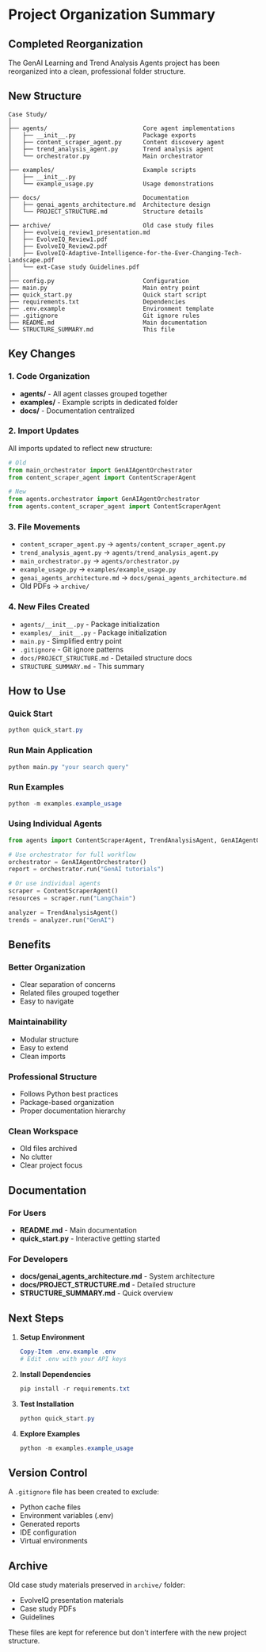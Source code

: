 # Project Organization Summary

## Completed Reorganization

The GenAI Learning and Trend Analysis Agents project has been reorganized into a clean, professional folder structure.

## New Structure

```
Case Study/
│
├── agents/                           Core agent implementations
│   ├── __init__.py                   Package exports
│   ├── content_scraper_agent.py      Content discovery agent
│   ├── trend_analysis_agent.py       Trend analysis agent
│   └── orchestrator.py               Main orchestrator
│
├── examples/                         Example scripts
│   ├── __init__.py
│   └── example_usage.py              Usage demonstrations
│
├── docs/                             Documentation
│   ├── genai_agents_architecture.md  Architecture design
│   └── PROJECT_STRUCTURE.md          Structure details
│
├── archive/                          Old case study files
│   ├── evolveiq_review1_presentation.md
│   ├── EvolveIQ_Review1.pdf
│   ├── EvolveIQ_Review2.pdf
│   ├── EvolveIQ-Adaptive-Intelligence-for-the-Ever-Changing-Tech-Landscape.pdf
│   └── ext-Case study Guidelines.pdf
│
├── config.py                         Configuration
├── main.py                           Main entry point
├── quick_start.py                    Quick start script
├── requirements.txt                  Dependencies
├── .env.example                      Environment template
├── .gitignore                        Git ignore rules
├── README.md                         Main documentation
└── STRUCTURE_SUMMARY.md              This file
```

## Key Changes

### 1. Code Organization
- **agents/** - All agent classes grouped together
- **examples/** - Example scripts in dedicated folder
- **docs/** - Documentation centralized

### 2. Import Updates
All imports updated to reflect new structure:
```python
# Old
from main_orchestrator import GenAIAgentOrchestrator
from content_scraper_agent import ContentScraperAgent

# New
from agents.orchestrator import GenAIAgentOrchestrator
from agents.content_scraper_agent import ContentScraperAgent
```

### 3. File Movements
- `content_scraper_agent.py` → `agents/content_scraper_agent.py`
- `trend_analysis_agent.py` → `agents/trend_analysis_agent.py`
- `main_orchestrator.py` → `agents/orchestrator.py`
- `example_usage.py` → `examples/example_usage.py`
- `genai_agents_architecture.md` → `docs/genai_agents_architecture.md`
- Old PDFs → `archive/`

### 4. New Files Created
- `agents/__init__.py` - Package initialization
- `examples/__init__.py` - Package initialization
- `main.py` - Simplified entry point
- `.gitignore` - Git ignore patterns
- `docs/PROJECT_STRUCTURE.md` - Detailed structure docs
- `STRUCTURE_SUMMARY.md` - This summary

## How to Use

### Quick Start
```powershell
python quick_start.py
```

### Run Main Application
```powershell
python main.py "your search query"
```

### Run Examples
```powershell
python -m examples.example_usage
```

### Using Individual Agents
```python
from agents import ContentScraperAgent, TrendAnalysisAgent, GenAIAgentOrchestrator

# Use orchestrator for full workflow
orchestrator = GenAIAgentOrchestrator()
report = orchestrator.run("GenAI tutorials")

# Or use individual agents
scraper = ContentScraperAgent()
resources = scraper.run("LangChain")

analyzer = TrendAnalysisAgent()
trends = analyzer.run("GenAI")
```

## Benefits

### Better Organization
- Clear separation of concerns
- Related files grouped together
- Easy to navigate

### Maintainability
- Modular structure
- Easy to extend
- Clean imports

### Professional Structure
- Follows Python best practices
- Package-based organization
- Proper documentation hierarchy

### Clean Workspace
- Old files archived
- No clutter
- Clear project focus

## Documentation

### For Users
- **README.md** - Main documentation
- **quick_start.py** - Interactive getting started

### For Developers
- **docs/genai_agents_architecture.md** - System architecture
- **docs/PROJECT_STRUCTURE.md** - Detailed structure
- **STRUCTURE_SUMMARY.md** - Quick overview

## Next Steps

1. **Setup Environment**
   ```powershell
   Copy-Item .env.example .env
   # Edit .env with your API keys
   ```

2. **Install Dependencies**
   ```powershell
   pip install -r requirements.txt
   ```

3. **Test Installation**
   ```powershell
   python quick_start.py
   ```

4. **Explore Examples**
   ```powershell
   python -m examples.example_usage
   ```

## Version Control

A `.gitignore` file has been created to exclude:
- Python cache files
- Environment variables (.env)
- Generated reports
- IDE configuration
- Virtual environments

## Archive

Old case study materials preserved in `archive/` folder:
- EvolveIQ presentation materials
- Case study PDFs
- Guidelines

These files are kept for reference but don't interfere with the new project structure.

